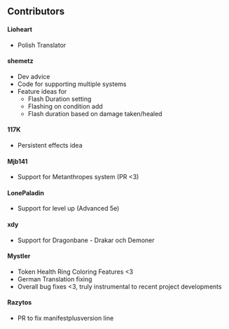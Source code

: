 ## Contributors
#### Lioheart
  - Polish Translator
#### shemetz
  - Dev advice
  - Code for supporting multiple systems
  - Feature ideas for
    - Flash Duration setting
    - Flashing on condition add
    - Flash duration based on damage taken/healed
#### 117K
  - Persistent effects idea
#### Mjb141
- Support for Metanthropes system (PR <3)
#### LonePaladin
- Support for level up (Advanced 5e)
#### xdy
- Support for Dragonbane - Drakar och Demoner
#### Mystler
- Token Health Ring Coloring Features <3
- German Translation fixing
- Overall bug fixes <3, truly instrumental to recent project developments
#### Razytos
- PR to fix manifestplusversion line
